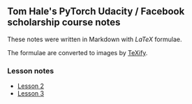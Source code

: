 ## Tom Hale's PyTorch Udacity / Facebook scholarship course notes

These notes were written in Markdown with $LaTeX$ formulae.

The formulae are converted to images by [TeXify](https://github.com/apps/texify).

### Lesson notes

* [Lesson 2](notes/lesson-2.md)
* [Lesson 3](notes/lesson-3.md)
